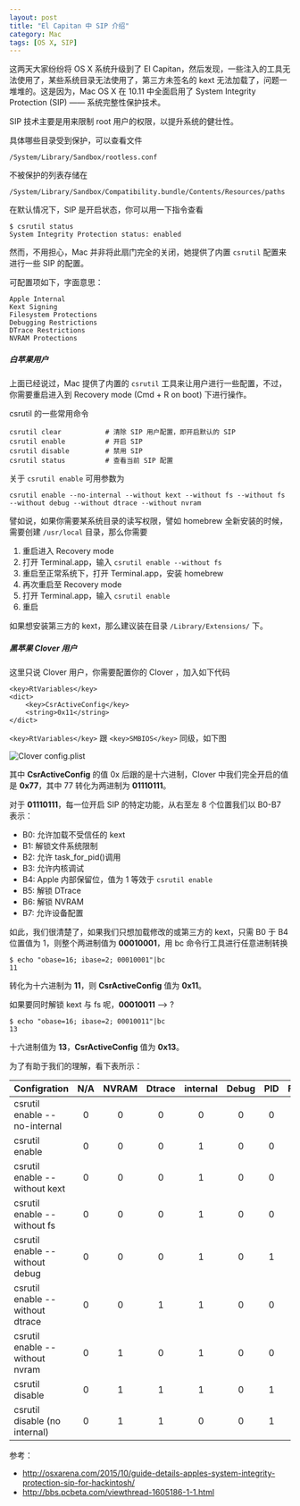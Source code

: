 ```yaml
---
layout: post
title: "El Capitan 中 SIP 介绍"
category: Mac
tags: [OS X, SIP]
---
```


这两天大家纷纷将 OS X 系统升级到了 El Capitan，然后发现，一些注入的工具无法使用了，某些系统目录无法使用了，第三方未签名的 kext 无法加载了，问题一堆堆的。这是因为，Mac OS X 在 10.11 中全面启用了 System Integrity Protection (SIP) —— 系统完整性保护技术。

SIP 技术主要是用来限制 root 用户的权限，以提升系统的健壮性。

具体哪些目录受到保护，可以查看文件

    /System/Library/Sandbox/rootless.conf

<!-- more -->
不被保护的列表存储在

    /System/Library/Sandbox/Compatibility.bundle/Contents/Resources/paths

在默认情况下，SIP 是开启状态，你可以用一下指令查看

    $ csrutil status
    System Integrity Protection status: enabled

然而，不用担心，Mac 并非将此扇门完全的关闭，她提供了内置 `csrutil` 配置来进行一些 SIP 的配置。

可配置项如下，字面意思：

    Apple Internal
    Kext Signing
    Filesystem Protections
    Debugging Restrictions
    DTrace Restrictions
    NVRAM Protections

##### 白苹果用户

上面已经说过，Mac 提供了内置的 `csrutil` 工具来让用户进行一些配置，不过，你需要重启进入到 Recovery mode (Cmd + R on boot) 下进行操作。

csrutil 的一些常用命令

    csrutil clear           # 清除 SIP 用户配置，即开启默认的 SIP
    csrutil enable          # 开启 SIP
    csrutil disable         # 禁用 SIP
    csrutil status          # 查看当前 SIP 配置

关于 `csrutil enable` 可用参数为

    csrutil enable --no-internal --without kext --without fs --without fs --without debug --without dtrace --without nvram

譬如说，如果你需要某系统目录的读写权限，譬如 homebrew 全新安装的时候，需要创建 `/usr/local` 目录，那么你需要

1. 重启进入 Recovery mode
2. 打开 Terminal.app，输入 `csrutil enable --without fs`
3. 重启至正常系统下，打开 Terminal.app，安装 homebrew
4. 再次重启至 Recovery mode
5. 打开 Terminal.app，输入 `csrutil enable`
6. 重启

如果想安装第三方的 kext，那么建议装在目录 `/Library/Extensions/` 下。

##### 黑苹果 Clover 用户

这里只说 Clover 用户，你需要配置你的 Clover ，加入如下代码

    <key>RtVariables</key>
    <dict>
        <key>CsrActiveConfig</key>
        <string>0x11</string>
    </dict>

`<key>RtVariables</key>` 跟 `<key>SMBIOS</key>` 同级，如下图

![Clover config.plist](http://cdn.09hd.com/images/2015/10/clover-config.png)

其中 **CsrActiveConfig** 的值 0x 后跟的是十六进制，Clover 中我们完全开启的值是 **0x77**，其中 77 转化为两进制为 **01110111**。

对于 **01110111**，每一位开启 SIP 的特定功能，从右至左 8 个位置我们以 B0-B7 表示：

- B0: 允许加载不受信任的 kext
- B1: 解锁文件系统限制
- B2: 允许 task_for_pid()调用
- B3: 允许内核调试
- B4: Apple 内部保留位，值为 1 等效于 `csrutil enable`
- B5: 解锁 DTrace
- B6: 解锁 NVRAM
- B7: 允许设备配置

如此，我们很清楚了，如果我们只想加载修改的或第三方的 kext，只需 B0 于 B4 位置值为 1，则整个两进制值为 **00010001**，用 bc 命令行工具进行任意进制转换

    $ echo "obase=16; ibase=2; 00010001"|bc
    11

转化为十六进制为 **11**，则 **CsrActiveConfig** 值为 **0x11**。

如果要同时解锁 kext 与 fs 呢，**00010011** --> ?

    $ echo "obase=16; ibase=2; 00010011"|bc
    13

十六进制值为 **13**，**CsrActiveConfig** 值为 **0x13**。

为了有助于我们的理解，看下表所示：

|Configration|N/A|NVRAM|Dtrace|internal|Debug|PID|FS|Kext|HEX|Clover|
|---|:---:|:---:|:---:|:---:|:---:|:---:|:---:|:---:|:---:|:---:|
|csrutil enable --no-internal|0|0|0|0|0|0|0|0|00|0x00|
|csrutil enable|0|0|0|1|0|0|0|0|10|0x10|
|csrutil enable --without kext|0|0|0|1|0|0|0|1|11|0x11|
|csrutil enable --without fs|0|0|0|1|0|0|1|0|12|0x12|
|csrutil enable --without debug|0|0|0|1|0|1|0|0|14|0x14|
|csrutil enable --without dtrace|0|0|1|1|0|0|0|0|30|0x30|
|csrutil enable --without nvram|0|1|0|1|0|0|0|0|50|0x50|
|csrutil disable|0|1|1|1|0|1|1|1|77|0x77|
|csrutil disable (no internal)|0|1|1|0|0|1|1|1|67|0x67|

参考：

- <http://osxarena.com/2015/10/guide-details-apples-system-integrity-protection-sip-for-hackintosh/>
- <http://bbs.pcbeta.com/viewthread-1605186-1-1.html>
